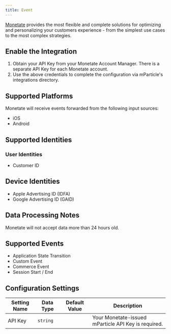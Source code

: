 ```yaml
---
title: Event
---
```


[Monetate](https://www.monetate.com) provides the most flexible and complete solutions for optimizing and personalizing your customers experience - from the simplest use cases to the most complex strategies.

## Enable the Integration

1. Obtain your API Key from your Monetate Account Manager.  There is a separate API Key for each Monetate account.
2. Use the above credentials to complete the configuration via mParticle's integrations directory.

## Supported Platforms

Monetate will receive events forwarded from the following input sources:

* iOS
* Android

## Supported Identities

### User Identities
* Customer ID

## Device Identities

* Apple Advertising ID (IDFA)
* Google Advertising ID (GAID)

## Data Processing Notes

Monetate will not accept data more than 24 hours old.

## Supported Events

* Application State Transition
* Custom Event
* Commerce Event
* Session Start / End

## Configuration Settings


| Setting Name| Data Type | Default Value | Description |
|---|---|---|---|
| API Key | `string` | | Your Monetate-issued mParticle API Key is required. |
